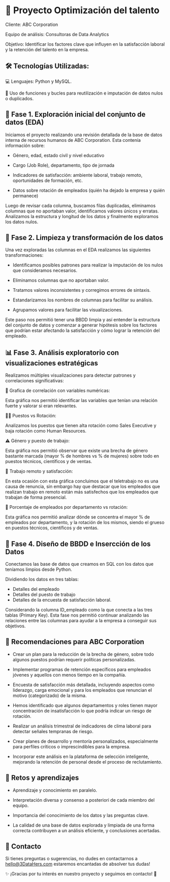 # 🧠 Proyecto Optimización del talento

Cliente: ABC Corporation

Equipo de análisis: Consultoras de Data Analytics

Objetivo: Identificar los factores clave que influyen en la satisfacción laboral y la retención del talento en la empresa.

## 🛠️ Tecnologías Utilizadas:

💻 Lenguajes: Python y MySQL.

🔗 Uso de funciones y bucles para reutilización e imputación de datos nulos o duplicados.


## 🧩 Fase 1. Exploración inicial del conjunto de datos (EDA)
Iniciamos el proyecto realizando una revisión detallada de la base de datos interna de recursos humanos de ABC Corporation. Esta contenía información sobre:

- Género, edad, estado civil y nivel educativo

- Cargo (Job Role), departamento, tipo de jornada

- Indicadores de satisfacción: ambiente laboral, trabajo remoto, oportunidades de formación, etc.

- Datos sobre rotación de empleados (quién ha dejado la empresa y quién permanece)

Luego de revisar cada columna, buscamos filas duplicadas, eliminamos columnas que no aportaban valor, identificamos valores únicos y erratas. Analizamos la estructura y longitud de los datos y finalmente exploramos los datos nulos.


## 🧹 Fase 2. Limpieza y transformación de los datos
Una vez exploradas las columnas en el EDA realizamos las siguientes transformaciones:

- Identificamos posibles patrones para realizar la imputación de los nulos que consideramos necesarios.

- Eliminamos columnas que no aportaban valor.

- Tratamos valores inconsistentes y corregimos errores de sintaxis.

- Estandarizamos los nombres de columnas para facilitar su análisis.

- Agrupamos valores para facilitar las visualizaciones.

Este paso nos permitió tener una BBDD limpia y así entender la estructura del conjunto de datos y comenzar a generar hipótesis sobre los factores que podrían estar afectando la satisfacción y cómo lograr la retención del empleado.

## 📊 Fase 3. Análisis exploratorio con visualizaciones estratégicas
Realizamos múltiples visualizaciones para detectar patrones y correlaciones significativas:

🧩 Grafica de correlación con variables numéricas:

Esta gráfica nos permitió identificar las variables que tenían una relación fuerte y valorar si eran relevantes. 

👩‍💼 Puestos vs Rotación:

 Analizamos los puestos que tienen alta rotación como Sales Executive y baja rotación como Human Resources.

⚠️ Género y puesto de trabajo:

Esta gráfica nos permitió observar que existe una brecha de género bastante marcada (mayor % de hombres vs % de mujeres) sobre todo en puestos técnicos, científicos y de ventas. 

🏡 Trabajo remoto y satisfacción:

En esta ocasión con esta gráfica concluimos que el teletrabajo no es una causa de renuncia, sin embargo hay que destacar que los empleados que realizan trabajo en remoto están más satisfechos que los empleados que trabajan de forma presencial.

🏢 Porcentaje de empleados por departamento vs rotación:

Esta gráfica nos permitió analizar dónde se concentra el mayor % de empleados por departamento, y la rotación de los mismos, siendo el grueso en puestos técnicos, científicos y de ventas. 

## 📃 Fase 4. Diseño de BBDD e Insercción de los Datos 

Conectamos las base de datos que creamos en SQL con los datos que teníamos limpios desde Python. 

Dividiendo los datos en tres tablas:
- Detalles del empleado
- Detalles del puesto de trabajo
- Detalles de la encuesta de satisfacción laboral.

Considerando la columna ID_empleado como la que conecta a las tres tablas (Primary Key). 
Esta fase nos permitió continuar analizando las relaciones entre las columnas para ayudar a la empresa a conseguir sus objetivos.

## 🔮 Recomendaciones para ABC Corporation

- Crear un plan para la reducción de la brecha de género, sobre todo algunos puestos podrían requerir políticas personalizadas.

- Implementar programas de retención específicos para empleados jóvenes y aquellos con menos tiempo en la compañía.

- Encuesta de satisfacción más detallada, incluyendo aspectos como liderazgo, carga emocional y para los empleados que renuncian el motivo (categorizado) de la misma.

- Hemos identificado que algunos departamentos y roles tienen mayor concentración de insatisfacción lo que podría indicar un riesgo de rotación.

- Realizar un análisis trimestral de indicadores de clima laboral para detectar señales tempranas de riesgo.

- Crear planes de desarrollo y mentoría personalizados, especialmente para perfiles críticos o imprescindibles para la empresa.

- Incorporar este análisis en la plataforma de selección inteligente, mejorando la retención de personal desde el proceso de reclutamiento.

## 🚀 Retos y aprendizajes

- Aprendizaje y conocimiento en paralelo.

- Interpretación diversa y consenso a posteriori de cada miembro del equipo.

- Importancia del conocimiento de los datos y  las preguntas clave.

- La calidad de una base de datos explorada y limpiada de una forma correcta contribuyen a un análisis eficiente, y conclusiones acertadas. 


## 📩 Contacto
Si tienes preguntas o sugerencias, no dudes en contactarnos a hello@3DataHers.com estaremos encantadas de absolver tus dudas!

✨ ¡Gracias por tu interés en nuestro proyecto y seguimos en contacto! 🎉